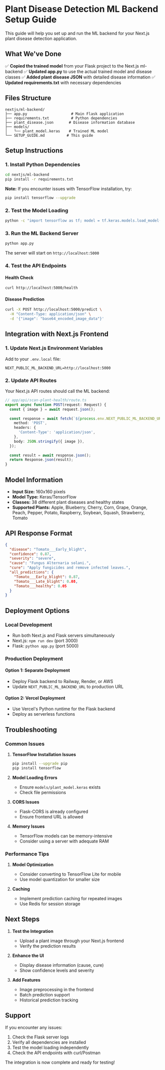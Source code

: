 # Plant Disease Detection ML Backend Setup Guide

This guide will help you set up and run the ML backend for your Next.js plant disease detection application.

## What We've Done

✅ **Copied the trained model** from your Flask project to the Next.js ml-backend
✅ **Updated app.py** to use the actual trained model and disease classes
✅ **Added plant disease JSON** with detailed disease information
✅ **Updated requirements.txt** with necessary dependencies

## Files Structure

```
nextjs/ml-backend/
├── app.py                    # Main Flask application
├── requirements.txt          # Python dependencies
├── plant_disease.json       # Disease information database
├── models/
│   └── plant_model.keras    # Trained ML model
└── SETUP_GUIDE.md          # This guide
```

## Setup Instructions

### 1. Install Python Dependencies

```bash
cd nextjs/ml-backend
pip install -r requirements.txt
```

**Note:** If you encounter issues with TensorFlow installation, try:
```bash
pip install tensorflow --upgrade
```

### 2. Test the Model Loading

```bash
python -c "import tensorflow as tf; model = tf.keras.models.load_model('models/plant_model.keras'); print('Model loaded successfully!')"
```

### 3. Run the ML Backend Server

```bash
python app.py
```

The server will start on `http://localhost:5000`

### 4. Test the API Endpoints

#### Health Check
```bash
curl http://localhost:5000/health
```

#### Disease Prediction
```bash
curl -X POST http://localhost:5000/predict \
  -H "Content-Type: application/json" \
  -d '{"image": "base64_encoded_image_data"}'
```

## Integration with Next.js Frontend

### 1. Update Next.js Environment Variables

Add to your `.env.local` file:
```
NEXT_PUBLIC_ML_BACKEND_URL=http://localhost:5000
```

### 2. Update API Routes

Your Next.js API routes should call the ML backend:

```typescript
// app/api/scan-plant-health/route.ts
export async function POST(request: Request) {
  const { image } = await request.json();
  
  const response = await fetch(`${process.env.NEXT_PUBLIC_ML_BACKEND_URL}/predict`, {
    method: 'POST',
    headers: {
      'Content-Type': 'application/json',
    },
    body: JSON.stringify({ image }),
  });
  
  const result = await response.json();
  return Response.json(result);
}
```

## Model Information

- **Input Size:** 160x160 pixels
- **Model Type:** Keras/TensorFlow
- **Classes:** 38 different plant diseases and healthy states
- **Supported Plants:** Apple, Blueberry, Cherry, Corn, Grape, Orange, Peach, Pepper, Potato, Raspberry, Soybean, Squash, Strawberry, Tomato

## API Response Format

```json
{
  "disease": "Tomato___Early_blight",
  "confidence": 0.87,
  "severity": "severe",
  "cause": "Fungus Alternaria solani.",
  "cure": "Apply fungicides and remove infected leaves.",
  "all_predictions": {
    "Tomato___Early_blight": 0.87,
    "Tomato___Late_blight": 0.08,
    "Tomato___healthy": 0.05
  }
}
```

## Deployment Options

### Local Development
- Run both Next.js and Flask servers simultaneously
- Next.js: `npm run dev` (port 3000)
- Flask: `python app.py` (port 5000)

### Production Deployment

#### Option 1: Separate Deployment
- Deploy Flask backend to Railway, Render, or AWS
- Update `NEXT_PUBLIC_ML_BACKEND_URL` to production URL

#### Option 2: Vercel Deployment
- Use Vercel's Python runtime for the Flask backend
- Deploy as serverless functions

## Troubleshooting

### Common Issues

1. **TensorFlow Installation Issues**
   ```bash
   pip install --upgrade pip
   pip install tensorflow
   ```

2. **Model Loading Errors**
   - Ensure `models/plant_model.keras` exists
   - Check file permissions

3. **CORS Issues**
   - Flask-CORS is already configured
   - Ensure frontend URL is allowed

4. **Memory Issues**
   - TensorFlow models can be memory-intensive
   - Consider using a server with adequate RAM

### Performance Tips

1. **Model Optimization**
   - Consider converting to TensorFlow Lite for mobile
   - Use model quantization for smaller size

2. **Caching**
   - Implement prediction caching for repeated images
   - Use Redis for session storage

## Next Steps

1. **Test the Integration**
   - Upload a plant image through your Next.js frontend
   - Verify the prediction results

2. **Enhance the UI**
   - Display disease information (cause, cure)
   - Show confidence levels and severity

3. **Add Features**
   - Image preprocessing in the frontend
   - Batch prediction support
   - Historical prediction tracking

## Support

If you encounter any issues:
1. Check the Flask server logs
2. Verify all dependencies are installed
3. Test the model loading independently
4. Check the API endpoints with curl/Postman

The integration is now complete and ready for testing!
